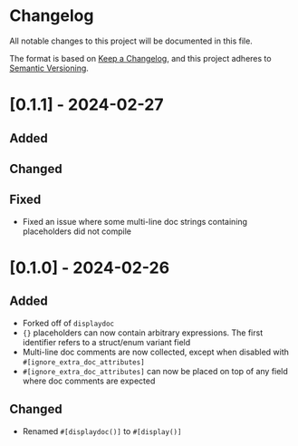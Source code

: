 # Changelog
All notable changes to this project will be documented in this file.

The format is based on [Keep a Changelog](https://keepachangelog.com/en/1.0.0/),
and this project adheres to [Semantic Versioning](https://semver.org/spec/v2.0.0.html).

# [0.1.1] - 2024-02-27

## Added

## Changed

## Fixed

- Fixed an issue where some multi-line doc strings containing placeholders did not compile

# [0.1.0] - 2024-02-26

## Added

- Forked off of `displaydoc`
- `{}` placeholders can now contain arbitrary expressions. The first identifier refers to a struct/enum variant field
- Multi-line doc comments are now collected, except when disabled with `#[ignore_extra_doc_attributes]`
- `#[ignore_extra_doc_attributes]` can now be placed on top of any field where doc comments are expected

## Changed

- Renamed `#[displaydoc()]` to `#[display()]`
